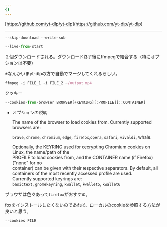 ```yaml
---
{}
---
```

  

  

[https://github.com/yt-dlp/yt-dlp](https://github.com/yt-dlp/yt-dlp)

  

  

  

---

  

```Shell
--skip-download --write-sub
```

  

```JavaScript
--live-from-start 
```

２個ダウンロードされる。ダウンロード終了後にffmpegで結合する（特にオプションは不要）

※なんかいまyt-dlpの方で自動でマージしてくれるらしい。

```JavaScript
ffmpeg -i FILE_1 -i FILE_2 ~/output.mp4
```

  

クッキー

```JavaScript
--cookies-from-browser BROWSER[+KEYRING][:PROFILE][::CONTAINER]
```

- オプションの説明
    
    The name of the browser to load cookies from. Currently supported browsers are:  
      
    `brave`, `chrome`, `chromium`, `edge`, `firefox`,`opera`, `safari`, `vivaldi`, whale.
    
    Optionally, the KEYRING used for decrypting Chromium cookies on Linux, the name/path of the  
    PROFILE to load cookies from, and the CONTAINER name (if Firefox) ("none" for no  
    container) can be given with their respective separators. By default, all containers of the most recently accessed profile are used.  
    Currently supported keyrings are:  
    `basictext`, `gnomekeyring`, `kwallet`, `kwallet5`, `kwallet6`
    

ブラウザは色々あって`firefox`がおすすめ。

foxをインストールしたくないのであれば、ローカルのcookieを参照する方法が良いと思う。

```JavaScript
--cookies FILE
```
